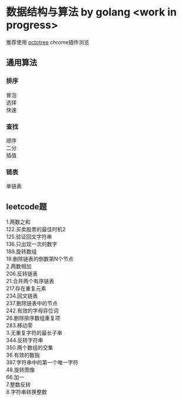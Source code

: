 # 数据结构与算法 by golang \<work in progress\>  
推荐使用 [octotree](https://chrome.google.com/webstore/detail/octotree/bkhaagjahfmjljalopjnoealnfndnagc?hl=en-US&utm_source=chrome-ntp-launcher) chrome插件浏览  
## 通用算法
### 排序
冒泡  
选择  
快速  

### 查找
顺序  
二分  
插值  

### 链表
单链表  

## leetcode题
1.两数之和  
122.买卖股票的最佳时机2  
125.验证回文字符串  
136.只出现一次的数字  
189.旋转数组  
19.删除链表的倒数第N个节点  
2.两数相加  
206.反转链表  
21.合并两个有序链表  
217.存在重复元素  
234.回文链表  
237.删除链表中的节点  
242.有效的字母异位词  
26.删除排序数组重复项  
283.移动零  
3.无重复字符的最长子串  
344.反转字符串  
350.两个数组的交集  
36.有效的数独  
387.字符串中的第一个唯一字符  
48.旋转图像  
66.加一  
7.整数反转  
8.字符串转换整数  
